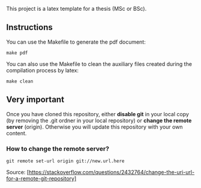 This project is a latex template for a thesis (MSc or BSc).

## Instructions
You can use the Makefile to generate the pdf document:
```
make pdf
```

You can also use the Makefile to clean the auxiliary files created during
the compilation process by latex:
```
make clean
```

## Very important
Once you have cloned this repository, either **disable git** in your local
copy (by removing the .git ordner in your local repository) or **change
the remote server** (origin). Otherwise you will update this repository
with your own content.

### How to change the remote server?
```
git remote set-url origin git://new.url.here
```
Source: [https://stackoverflow.com/questions/2432764/change-the-uri-url-for-a-remote-git-repository]
